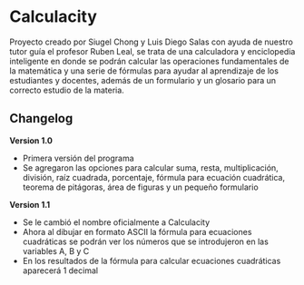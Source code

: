# Calculacity

Proyecto creado por Siugel Chong y Luis Diego Salas con ayuda de nuestro tutor guía el profesor Ruben Leal, se trata de una calculadora y enciclopedia inteligente en donde se podrán calcular las operaciones fundamentales de la matemática y una serie de fórmulas para ayudar al aprendizaje de los estudiantes y docentes, además de un formulario y un glosario para un correcto estudio de la materia.

## Changelog

**Version 1.0**

- Primera versión del programa
- Se agregaron las opciones para calcular suma, resta, multiplicación, división, raíz cuadrada, porcentaje, fórmula para ecuación cuadrática, teorema de pitágoras, área de figuras y un pequeño formulario

**Version 1.1**

- Se le cambió el nombre oficialmente a Calculacity
- Ahora al dibujar en formato ASCII la fórmula para ecuaciones cuadráticas se podrán ver los números que se introdujeron en las variables A, B y C
- En los resultados de la fórmula para calcular ecuaciones cuadráticas aparecerá 1 decimal
